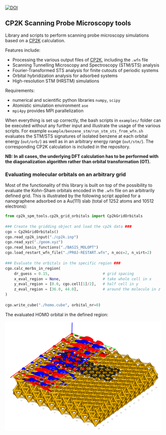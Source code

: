 [![DOI](https://zenodo.org/badge/133041124.svg)](https://zenodo.org/badge/latestdoi/133041124)

## CP2K Scanning Probe Microscopy tools

Library and scripts to perform scanning probe microscopy simulations based on a [CP2K](https://www.cp2k.org/) calculation.

Features include:
* Processing the various output files of [CP2K](https://www.cp2k.org/), including the `.wfn` file
* Scanning Tunnelling Microscopy and Spectroscopy (STM/STS) analysis
* Fourier-Transformed STS analysis for finite cutouts of periodic systems
* Orbital hybridization analysis for adsorbed systems
* High-resolution STM (HRSTM) simulations

Requirements:
* numerical and scientific python libraries `numpy`, `scipy`
* Atomistic simulation environment `ase`
* `mpi4py` provides MPI parallelization

When everything is set up correctly, the bash scripts in `examples/` folder can be executed without any further input and illustrate the usage of the various scripts. For example `example/benzene_stm/run_stm_sts_from_wfn.sh` evaluates the STM/STS signatures of isolated benzene at each orbital energy (`out/orb/`) as well as in an arbitrary energy range (`out/stm/`). The corresponding CP2K calculation is included in the repository.

**NB: In all cases, the underlying DFT calculation has to be performed with the diagonalization algorithm rather than orbital transformation (OT).**

### Evaluating molecular orbitals on an arbitrary grid

Most of the functionality of this library is built on top of the possibility to evaluate the Kohn-Sham orbitals encoded in the `.wfn` file on an arbitrarily defined grid. This is illustrated by the following script applied for a nanographene adsorbed on a Au(111) slab (total of 1252 atoms and 10512 electrons):

```python
from cp2k_spm_tools.cp2k_grid_orbitals import Cp2kGridOrbitals

### Create the gridding object and load the cp2k data ###
cgo = Cp2kGridOrbitals()
cgo.read_cp2k_input("./cp2k.inp")
cgo.read_xyz("./geom.xyz")
cgo.read_basis_functions("./BASIS_MOLOPT")
cgo.load_restart_wfn_file("./PROJ-RESTART.wfn", n_occ=2, n_virt=2) 

### Evaluate the orbitals in the specific region ###
cgo.calc_morbs_in_region(
    dr_guess = 0.15,                        # grid spacing
    x_eval_region = None,                   # take whole cell in x
    y_eval_region = [0.0, cgo.cell[1]/2],   # half cell in y
    z_eval_region = [36.0, 44.0],           # around the molecule in z
)

cgo.write_cube("./homo.cube", orbital_nr=0)
```

The evaluated HOMO orbital in the defined region:

<img src="examples/example.png" width="600">


